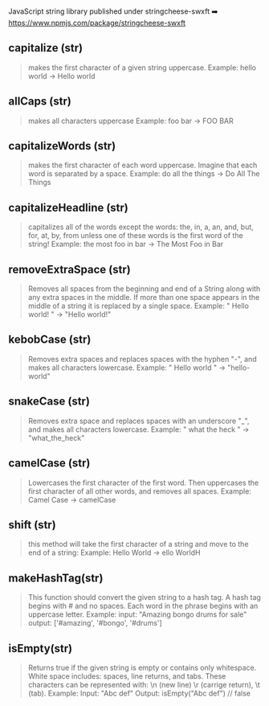 JavaScript string library
published under stringcheese-swxft ➡️ https://www.npmjs.com/package/stringcheese-swxft

## capitalize (str)
> makes the first character of a given string uppercase.
Example: hello world -> Hello world

## allCaps (str)
> makes all characters uppercase
Example: foo bar -> FOO BAR

## capitalizeWords (str)
>  makes the first character of each word uppercase. Imagine that each word is separated by a space.
Example: do all the things -> Do All The Things

## capitalizeHeadline (str)
> capitalizes all of the words except the words: the, in, a, an, and, but, for, at, by, from unless one of these words is the first word of the string!
Example: the most foo in bar -> The Most Foo in Bar

## removeExtraSpace (str)
> Removes all spaces from the beginning and end of a String along with any extra spaces in the middle. If more than one space appears in the middle of a string it is replaced by a single space.
Example: "   Hello    world!   " -> "Hello world!"

## kebobCase (str)
> Removes extra spaces and replaces spaces with the hyphen "-", and makes all characters lowercase.
Example: " Hello world " -> "hello-world"

## snakeCase (str)
> Removes extra space and replaces spaces with an underscore "_", and makes all characters lowercase.
Example: " what the heck " -> "what_the_heck"

## camelCase (str)
> Lowercases the first character of the first word. Then uppercases the first character of all other words, and removes all spaces.
Example: Camel Case -> camelCase

## shift (str)
> this method will take the first character of a string and move to the end of a string:
Example: Hello World -> ello WorldH

## makeHashTag(str)
> This function should convert the given string to a hash tag. A hash tag begins with # and no spaces. Each word in the phrase begins with an uppercase letter.
Example:
input: "Amazing bongo drums for sale"
output: ['#amazing', '#bongo', '#drums']

## isEmpty(str)
> Returns true if the given string is empty or contains only whitespace. White space includes: spaces, line returns, and tabs. These characters can be represented with: \n (new line) \r (carrige return), \t (tab). 
Example:
Input: "Abc def"
Output: isEmpty("Abc def") // false